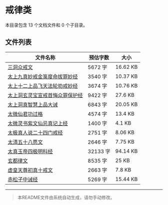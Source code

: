 # 戒律类

本目录包含 13 个文档文件和 0 个子目录。

## 文件列表

| 文件名称 | 预估字数 | 大小 |
|---------|---------|------|
| [三洞众戒文](道藏/正统道藏洞真部/戒律类/三洞众戒文.md) | 5672 字 | 16.62 KB |
| [太上九真妙戒金箓度命拔罪妙经](道藏/正统道藏洞真部/戒律类/太上九真妙戒金箓度命拔罪妙经.md) | 3540 字 | 10.37 KB |
| [太上十二上品飞天法轮劝戒妙经](道藏/正统道藏洞真部/戒律类/太上十二上品飞天法轮劝戒妙经.md) | 3674 字 | 10.76 KB |
| [太上洞玄灵宝宣戒首悔众罪保护经](道藏/正统道藏洞真部/戒律类/太上洞玄灵宝宣戒首悔众罪保护经.md) | 9422 字 | 27.6 KB |
| [太上洞真智慧上品大诫](道藏/正统道藏洞真部/戒律类/太上洞真智慧上品大诫.md) | 6843 字 | 20.05 KB |
| [太微仙君功过格](道藏/正统道藏洞真部/戒律类/太微仙君功过格.md) | 4574 字 | 13.4 KB |
| [太微灵书紫文仙忌真记上经](道藏/正统道藏洞真部/戒律类/太微灵书紫文仙忌真记上经.md) | 1400 字 | 4.1 KB |
| [太极真人说二十四门戒经](道藏/正统道藏洞真部/戒律类/太极真人说二十四门戒经.md) | 2751 字 | 8.06 KB |
| [太清五十八愿文](道藏/正统道藏洞真部/戒律类/太清五十八愿文.md) | 2646 字 | 7.75 KB |
| [太真玉帝四极明科经](道藏/正统道藏洞真部/戒律类/太真玉帝四极明科经.md) | 32133 字 | 94.14 KB |
| [玄都律文](道藏/正统道藏洞真部/戒律类/玄都律文.md) | 8535 字 | 25 KB |
| [虚皇天尊初真十戒文](道藏/正统道藏洞真部/戒律类/虚皇天尊初真十戒文.md) | 2663 字 | 7.8 KB |
| [赤松子中诫经](道藏/正统道藏洞真部/戒律类/赤松子中诫经.md) | 5269 字 | 15.44 KB |

---

> 本README文件由系统自动生成，请勿手动修改。
